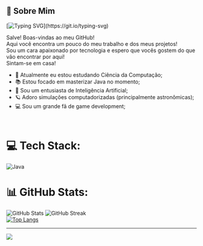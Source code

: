 ## 🌌 Sobre Mim

[![Typing SVG](https://readme-typing-svg.herokuapp.com/?font=Noto+Sans+Mono&size=15&pause=1000&color=F7F7F7&center=true&vCenter=true&width=1000&height=20&lines=Oi!+Eu+sou+o+Marcos%2C+e+esse+aqui+%C3%A9+o+meu+GitHub!)](https://git.io/typing-svg)

Salve! Boas-vindas ao meu GitHub!<br> 
Aqui você encontra um pouco do meu trabalho e dos meus projetos!<br>
Sou um cara apaixonado por tecnologia e espero que vocês gostem do que vão encontrar por aqui!<br>
Sintam-se em casa!<br>

- 🚀 Atualmente eu estou estudando Ciência da Computação;
- 📚 Estou focado em masterizar Java no momento;
- 🤖 Sou um entusiasta de Inteligência Artificial;
- 🪐 Adoro simulações computadorizadas (principalmente astronômicas);
- 💻 Sou um grande fã de game development;

<br>

# 💻 Tech Stack:
![Java](https://img.shields.io/badge/java-%23ED8B00.svg?style=for-the-badge&logo=java&logoColor=white)

# 📊 GitHub Stats:
![GitHub Stats](https://github-readme-stats.vercel.app/api?username=DeVinc1&show_icons=true&theme=dark&hide_border=false&include_all_commits=true&count_private=true)
![GitHub Streak](https://github-readme-streak-stats.herokuapp.com/?user=DeVinc1&theme=dark&hide_border=false)<br/>
[![Top Langs](https://github-readme-stats.vercel.app/api/top-langs/?username=DeVinc1&theme=dark)](https://github.com/DeVinc1/github-readme-stats)

---
[![](https://visitcount.itsvg.in/api?id=DeVinc1&icon=2&color=12)](https://visitcount.itsvg.in)
